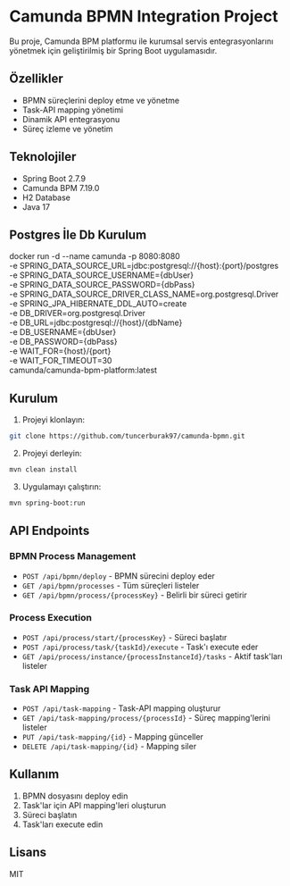 # Camunda BPMN Integration Project

Bu proje, Camunda BPM platformu ile kurumsal servis entegrasyonlarını yönetmek için geliştirilmiş bir Spring Boot uygulamasıdır.

## Özellikler

- BPMN süreçlerini deploy etme ve yönetme
- Task-API mapping yönetimi
- Dinamik API entegrasyonu
- Süreç izleme ve yönetim

## Teknolojiler

- Spring Boot 2.7.9
- Camunda BPM 7.19.0
- H2 Database
- Java 17

## Postgres İle Db Kurulum

docker run -d --name camunda -p 8080:8080 \
-e SPRING_DATA_SOURCE_URL=jdbc:postgresql://{host}:{port}/postgres \
-e SPRING_DATA_SOURCE_USERNAME={dbUser} \
-e SPRING_DATA_SOURCE_PASSWORD={dbPass} \
-e SPRING_DATA_SOURCE_DRIVER_CLASS_NAME=org.postgresql.Driver \
-e SPRING_JPA_HIBERNATE_DDL_AUTO=create \
-e DB_DRIVER=org.postgresql.Driver \
-e DB_URL=jdbc:postgresql://{host}/{dbName} \
-e DB_USERNAME={dbUser} \
-e DB_PASSWORD={dbPass} \
-e WAIT_FOR={host}/{port} \
-e WAIT_FOR_TIMEOUT=30 \
camunda/camunda-bpm-platform:latest


## Kurulum

1. Projeyi klonlayın:
```bash
git clone https://github.com/tuncerburak97/camunda-bpmn.git
```

2. Projeyi derleyin:
```bash
mvn clean install
```

3. Uygulamayı çalıştırın:
```bash
mvn spring-boot:run
```

## API Endpoints

### BPMN Process Management

- `POST /api/bpmn/deploy` - BPMN sürecini deploy eder
- `GET /api/bpmn/processes` - Tüm süreçleri listeler
- `GET /api/bpmn/process/{processKey}` - Belirli bir süreci getirir

### Process Execution

- `POST /api/process/start/{processKey}` - Süreci başlatır
- `POST /api/process/task/{taskId}/execute` - Task'ı execute eder
- `GET /api/process/instance/{processInstanceId}/tasks` - Aktif task'ları listeler

### Task API Mapping

- `POST /api/task-mapping` - Task-API mapping oluşturur
- `GET /api/task-mapping/process/{processId}` - Süreç mapping'lerini listeler
- `PUT /api/task-mapping/{id}` - Mapping günceller
- `DELETE /api/task-mapping/{id}` - Mapping siler

## Kullanım

1. BPMN dosyasını deploy edin
2. Task'lar için API mapping'leri oluşturun
3. Süreci başlatın
4. Task'ları execute edin

## Lisans

MIT 